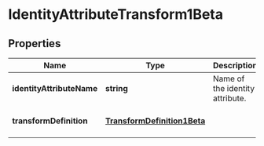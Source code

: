 # IdentityAttributeTransform1Beta

## Properties

Name | Type | Description | Notes
------------ | ------------- | ------------- | -------------
**identityAttributeName** | **string** | Name of the identity attribute. | [optional] [default to undefined]
**transformDefinition** | [**TransformDefinition1Beta**](TransformDefinition1Beta.md) |  | [optional] [default to undefined]

